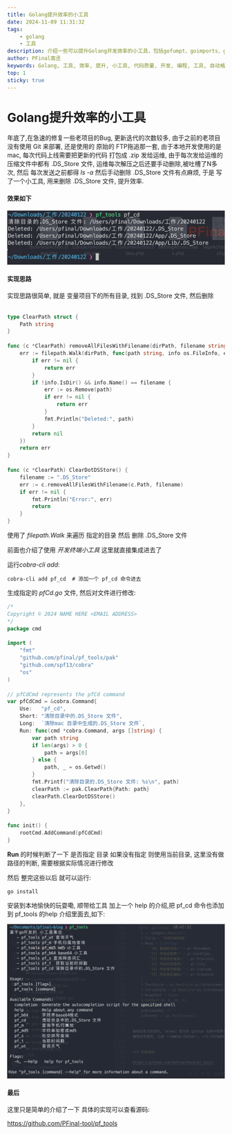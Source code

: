 ```yaml
---
title: Golang提升效率的小工具
date: 2024-11-09 11:31:32
tags:
    - golang
    - 工具
description: 介绍一些可以提升Golang开发效率的小工具，包括gofumpt、goimports、gopls等，帮助开发者更好地编写高质量的Go代码。
author: PFinal南丞
keywords: Golang, 工具, 效率, 提升, 小工具, 代码质量, 开发, 编程, 工具, 自动格式化, 自动导入, 代码补全
top: 1
sticky: true
---
```


# Golang提升效率的小工具

年底了,在急速的修复一些老项目的Bug, 更新迭代的次数较多, 由于之前的老项目没有使用 Git 来部署, 还是使用的 原始的 FTP拖追那一套, 由于本地开发使用的是 mac, 每次代码上线需要把更新的代码 打包成 .zip 发给运维, 由于每次发给运维的压缩文件中都有 .DS_Store 文件, 运维每次解压之后还要手动删除,被吐槽了N多次, 然后 每次发送之前都得 *ls -a* 然后手动删除 .DS_Store 文件有点麻烦, 于是 写了一个小工具, 用来删除 .DS_Store 文件, 提升效率.

#### 效果如下

![](https://raw.githubusercontent.com/pfinal-nc/iGallery/master/blog/202401250948067.png)


#### 实现思路

实现思路很简单, 就是 变量项目下的所有目录, 找到 .DS_Store 文件, 然后删除

```go

type ClearPath struct {
	Path string
}

func (c *ClearPath) removeAllFilesWithFilename(dirPath, filename string) error {
	err := filepath.Walk(dirPath, func(path string, info os.FileInfo, err error) error {
		if err != nil {
			return err
		}
		if !info.IsDir() && info.Name() == filename {
			err := os.Remove(path)
			if err != nil {
				return err
			}
			fmt.Println("Deleted:", path)
		}
		return nil
	})
	return err
}

func (c *ClearPath) ClearDotDSStore() {
	filename := ".DS_Store"
	err := c.removeAllFilesWithFilename(c.Path, filename)
	if err != nil {
		fmt.Println("Error:", err)
		return
	}
}

```

使用了 *filepath.Walk* 来遍历 指定的目录 然后 删除 .DS_Store 文件


前面也介绍了使用 *开发终端小工具* 这里就直接集成进去了

运行*cobra-cli add*:

```shell
cobra-cli add pf_cd  # 添加一个 pf_cd 命令进去 
```

生成指定的 *pfCd.go* 文件, 然后对文件进行修改:

```go
/*
Copyright © 2024 NAME HERE <EMAIL ADDRESS>
*/
package cmd

import (
	"fmt"
	"github.com/pfinal/pf_tools/pak"
	"github.com/spf13/cobra"
	"os"
)

// pfCdCmd represents the pfCd command
var pfCdCmd = &cobra.Command{
	Use:   "pf_cd",
	Short: "清除目录中的.DS_Store 文件",
	Long:  `清除mac 目录中生成的.DS_Store 文件`,
	Run: func(cmd *cobra.Command, args []string) {
		var path string
		if len(args) > 0 {
			path = args[0]
		} else {
			path, _ = os.Getwd()
		}
		fmt.Printf("清除目录的.DS_Store 文件: %s\n", path)
		clearPath := pak.ClearPath{Path: path}
		clearPath.ClearDotDSStore()
	},
}

func init() {
	rootCmd.AddCommand(pfCdCmd)
}

```
**Run** 的时候判断了一下 是否指定 目录 如果没有指定 则使用当前目录, 这里没有做路径的判断, 需要根据实际情况进行修改

然后 整完这些以后 就可以运行:

```shell
go install
```

安装到本地愉快的玩耍嘞, 顺带给工具 加上一个 help 的介绍,把 pf_cd 命令也添加到 pf_tools 的help 介绍里面去,如下:

![](https://raw.githubusercontent.com/pfinal-nc/iGallery/master/blog/202401251059984.png)


#### 最后

这里只是简单的介绍了一下 具体的实现可以查看源码:

https://github.com/PFinal-tool/pf_tools